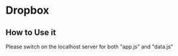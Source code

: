 # Dropbox

## How to Use it

Please switch on the localhost server for both "app.js" and "data.js"

